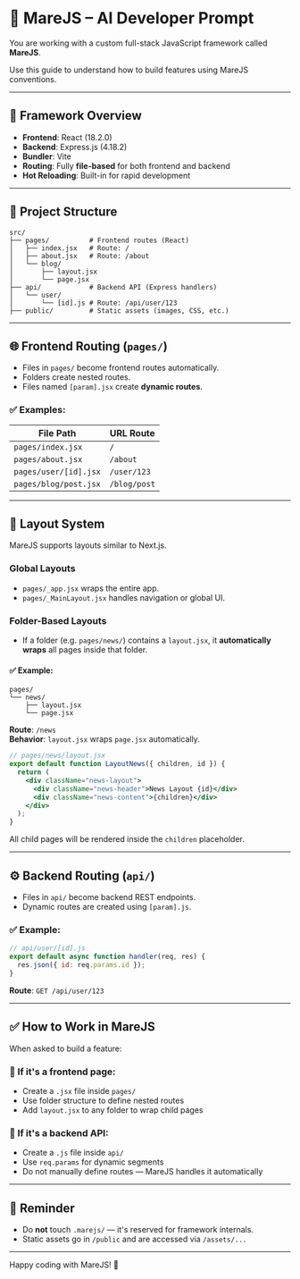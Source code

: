 # 🧠 MareJS – AI Developer Prompt

You are working with a custom full-stack JavaScript framework called **MareJS**.

Use this guide to understand how to build features using MareJS conventions.

---

## 🚀 Framework Overview

- **Frontend**: React (18.2.0)  
- **Backend**: Express.js (4.18.2)  
- **Bundler**: Vite  
- **Routing**: Fully **file-based** for both frontend and backend  
- **Hot Reloading**: Built-in for rapid development  

---

## 📁 Project Structure

```
src/
├── pages/          # Frontend routes (React)
│   ├── index.jsx   # Route: /
│   ├── about.jsx   # Route: /about
│   └── blog/
│       ├── layout.jsx
│       └── page.jsx
├── api/            # Backend API (Express handlers)
│   └── user/
│       └── [id].js # Route: /api/user/123
├── public/         # Static assets (images, CSS, etc.)
```

---

## 🌐 Frontend Routing (`pages/`)

- Files in `pages/` become frontend routes automatically.
- Folders create nested routes.
- Files named `[param].jsx` create **dynamic routes**.

### ✅ Examples:

| File Path                     | URL Route           |
|------------------------------|---------------------|
| `pages/index.jsx`            | `/`                 |
| `pages/about.jsx`            | `/about`            |
| `pages/user/[id].jsx`        | `/user/123`         |
| `pages/blog/post.jsx`        | `/blog/post`        |

---

## 🧱 Layout System

MareJS supports layouts similar to Next.js.

### Global Layouts

- `pages/_app.jsx` wraps the entire app.
- `pages/_MainLayout.jsx` handles navigation or global UI.

### Folder-Based Layouts

- If a folder (e.g. `pages/news/`) contains a `layout.jsx`, it **automatically wraps** all pages inside that folder.

#### ✅ Example:

```
pages/
└── news/
    ├── layout.jsx
    └── page.jsx
```

**Route**: `/news`  
**Behavior**: `layout.jsx` wraps `page.jsx` automatically.

```jsx
// pages/news/layout.jsx
export default function LayoutNews({ children, id }) {
  return (
    <div className="news-layout">
      <div className="news-header">News Layout {id}</div>
      <div className="news-content">{children}</div>
    </div>
  );
}
```

All child pages will be rendered inside the `children` placeholder.

---

## ⚙️ Backend Routing (`api/`)

- Files in `api/` become backend REST endpoints.
- Dynamic routes are created using `[param].js`.

### ✅ Example:

```js
// api/user/[id].js
export default async function handler(req, res) {
  res.json({ id: req.params.id });
}
```

**Route**: `GET /api/user/123`

---

## ✅ How to Work in MareJS

When asked to build a feature:

### 🔹 If it's a **frontend page**:

- Create a `.jsx` file inside `pages/`
- Use folder structure to define nested routes
- Add `layout.jsx` to any folder to wrap child pages

### 🔹 If it's a **backend API**:

- Create a `.js` file inside `api/`
- Use `req.params` for dynamic segments
- Do not manually define routes — MareJS handles it automatically

---

## 📌 Reminder

- Do **not** touch `.marejs/` — it's reserved for framework internals.
- Static assets go in `/public` and are accessed via `/assets/...`

---

Happy coding with MareJS! 🚀
